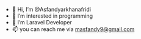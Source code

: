 - 👋 Hi, I’m @Asfandyarkhanafridi
- 👀 I’m interested in programming
- 🌱 I’m Laravel Developer
- 📫 you can reach me via masfandy9@gmail.com
<!---
Asfandyarkhanafridi/Asfandyarkhanafridi is a ✨ special ✨ repository because its `README.md` (this file) appears on your GitHub profile.
You can click the Preview link to take a look at your changes.
--->
